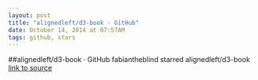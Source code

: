 ```yaml
---
layout: post
title: "alignedleft/d3-book · GitHub"
date: October 14, 2014 at 07:57AM
tags: github, stars
---
```

##alignedleft/d3-book · GitHub
fabiantheblind starred alignedleft/d3-book
[link to source](http://ift.tt/NFozjY) 
